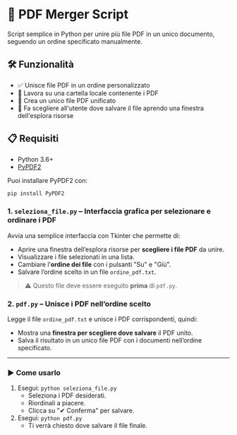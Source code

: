 # 📎 PDF Merger Script

Script semplice in Python per unire più file PDF in un unico documento, seguendo un ordine specificato manualmente.

## 🛠 Funzionalità

- ✅ Unisce file PDF in un ordine personalizzato
- 📂 Lavora su una cartella locale contenente i PDF
- 📄 Crea un unico file PDF unificato
- 📂 Fa scegliere all'utente dove salvare il file aprendo una finestra dell'esplora risorse

## 📋 Requisiti

- Python 3.6+
- [PyPDF2](https://pypi.org/project/PyPDF2/)

Puoi installare PyPDF2 con:

```bash
pip install PyPDF2
```
### 1. `seleziona_file.py` – Interfaccia grafica per selezionare e ordinare i PDF
Avvia una semplice interfaccia con Tkinter che permette di:
- Aprire una finestra dell’esplora risorse per **scegliere i file PDF** da unire.
- Visualizzare i file selezionati in una lista.
- Cambiare l’**ordine dei file** con i pulsanti "Su" e "Giù".
- Salvare l’ordine scelto in un file `ordine_pdf.txt`.

> ⚠️ Questo file deve essere eseguito **prima** di `pdf.py`.

### 2. `pdf.py` – Unisce i PDF nell’ordine scelto
Legge il file `ordine_pdf.txt` e unisce i PDF corrispondenti, quindi:
- Mostra una **finestra per scegliere dove salvare** il PDF unito.
- Salva il risultato in un unico file PDF con i documenti nell’ordine specificato.

---

### ▶️ Come usarlo

1. Esegui: `python seleziona_file.py`
   - Seleziona i PDF desiderati.
   - Riordinali a piacere.
   - Clicca su "✔ Conferma" per salvare.
2. Esegui: `python pdf.py`
   - Ti verrà chiesto dove salvare il file finale.
